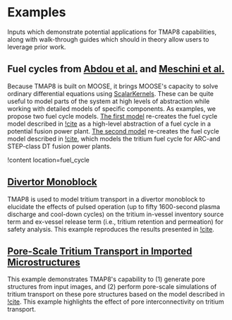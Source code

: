 # Examples

Inputs which demonstrate potential applications for TMAP8 capabilities,
along with walk-through guides which should in theory allow users to
leverage prior work.

## Fuel cycles from [Abdou et al.](examples/fuel_cycle/index.md) and [Meschini et al.](verification_and_validation/fuel_cycle_benchmarking.md)

Because TMAP8 is built on MOOSE, it brings MOOSE's capacity to solve ordinary differential
equations using [ScalarKernels](syntax/ScalarKernels/index.md). These can be quite useful to
model parts of the system at high levels of abstraction while working with detailed
models of specific components.
As examples, we propose two fuel cycle models.
[The first model](examples/fuel_cycle/index.md) re-creates the fuel cycle model described in [!cite](Abdou2021) as a high-level abstraction of a fuel cycle in a potential fusion power plant.
[The second model](verification_and_validation/fuel_cycle_benchmarking.md) re-creates the fuel cycle model described in [!cite](meschini2023modeling), which models the tritium fuel cycle for ARC-and STEP-class DT fusion power plants.

!content location=fuel_cycle


## [Divertor Monoblock](examples/divertor_monoblock/index.md)

TMAP8 is used to model tritium transport in a divertor monoblock to elucidate the effects of pulsed operation (up to fifty 1600-second plasma discharge and cool-down cycles) on the tritium in-vessel inventory source term and ex-vessel release term (i.e., tritium retention and permeation) for safety analysis. This example reproduces the results presented in [!cite](Shimada2024114438).


## [Pore-Scale Tritium Transport in Imported Microstructures](examples/pore_scale_transport/index.md)

This example demonstrates TMAP8's capability to (1) generate pore structures from input images,
and (2) perform pore-scale simulations of tritium transport on these pore structures based on the model described in [!cite](Simon2022).
This example highlights the effect of pore interconnectivity on tritium transport.
